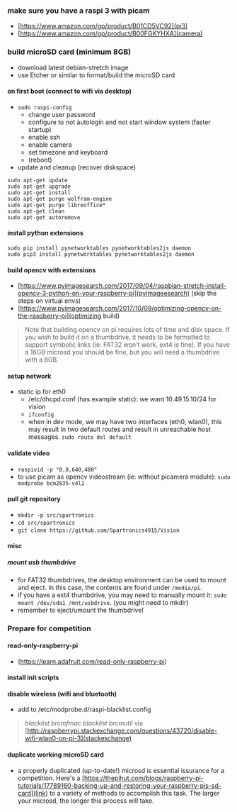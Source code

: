 ### make sure you have a raspi 3 with picam
* [https://www.amazon.com/gp/product/B01CD5VC92](pi3)
* [https://www.amazon.com/gp/product/B00FGKYHXA](camera)

### build microSD card (minimum 8GB)
* download latest debian-stretch image
* use Etcher or similar to format/build the microSD card

#### on first boot (connect to wifi via desktop)
* `sudo raspi-config`
    * change user password
    * configure to not autologin and not start window system (faster startup)
    * enable ssh
    * enable camera
    * set timezone and keyboard
    * (reboot)
* update and cleanup (recover diskspace)
```
sudo apt-get update
sudo apt-get upgrade
sudo apt-get install
sudo apt-get purge wolfram-engine
sudo apt-get purge libreoffice*
sudo apt-get clean
sudo apt-get autoremove
```

#### install python extensions

```
sudo pip install pynetworktables pynetworktables2js daemon
sudo pip3 install pynetworktables pynetworktables2js daemon
```

#### build opencv with extensions

* [https://www.pyimagesearch.com/2017/09/04/raspbian-stretch-install-opencv-3-python-on-your-raspberry-pi](pyimageesearch) (skip the steps on virtual envs)
* [https://www.pyimagesearch.com/2017/10/09/optimizing-opencv-on-the-raspberry-pi](optimizing build)

> Note that building opencv on pi requires lots of time and disk space.  If
> you wish to build it on a thumbdrive, it needs to be formatted to support
> symbolic links (ie: FAT32 won't work, ext4 is fine).  If you have a 16GB 
> microsd you should be fine, but you will need a thumbdrive with a 8GB.


#### setup network

* static ip for eth0
    * /etc/dhcpd.conf (has example static): we want 10.49.15.10/24 for vision
    * `ifconfig`
    * when in dev mode, we may have two interfaces (eth0, wlan0), this may
      result in two default routes and result in unreachable host messages.
     `sudo route del default` 

#### validate video

* `raspivid -p "0,0,640,480"`
* to use picam as opencv videostream (ie: without picamera module):
 `sudo modprobe bcm2835-v4l2`


#### pull git repository
* `mkdir -p src/spartronics`
* `cd src/spartronics`
* `git clone https://github.com/Spartronics4915/Vision`


#### misc
##### mount usb thumbdrive
* for FAT32 thumbdrives, the desktop environment can be used to
  mount and eject.  In this case, the contents are found under 
  `/media/pi`.
* if you have a ext4 thumbdrive, you may need to manually mount it: 
   `sudo mount /dev/sda1 /mnt/usbdrive`. (you might need to mkdir)
* remember to eject/umount the thumbdrive!

### Prepare for competition

#### read-only-raspberry-pi
* (https://learn.adafruit.com/read-only-raspberry-pi)

#### install init scripts

#### disable wireless (wifi and bluetooth)
* add to /etc/modprobe.d/raspi-blacklist.config
>  *blacklist brcmfmac*
>  *blacklist brcmutil*
> via [http://raspberrypi.stackexchange.com/questions/43720/disable-wifi-wlan0-on-pi-3](stackexchange)

#### duplicate working microSD card
* a properly duplicated (up-to-date!) microsd is essential issurance
  for a competition.  Here's a [https://thepihut.com/blogs/raspberry-pi-tutorials/17789160-backing-up-and-restoring-your-raspberry-pis-sd-card](link) 
  to a variety of methods to accomplish this task.  The larger your microsd, 
  the longer this process will take.

